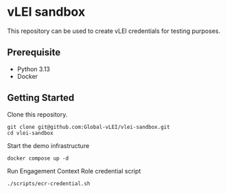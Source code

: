 # vLEI sandbox

This repository can be used to create vLEI credentials for testing purposes.

## Prerequisite

- Python 3.13
- Docker

## Getting Started

Clone this repository.

```
git clone git@github.com:Global-vLEI/vlei-sandbox.git
cd vlei-sandbox
```

Start the demo infrastructure

```
docker compose up -d
```

Run Engagement Context Role credential script

```
./scripts/ecr-credential.sh
```
